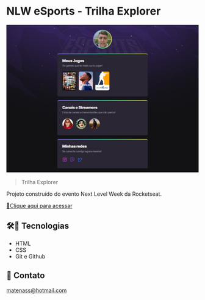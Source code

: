 # NLW eSports - Trilha Explorer

![preview](./.github/preview.png)

> Trilha Explorer

Projeto construído do evento Next Level Week da Rocketseat.

[🔗Clique aqui para acessar](https://mateusnass.github.io/nlw-esports-explorer)


## 🛠💼 Tecnologias

- HTML
- CSS
- Git e Github

## 💛 Contato

matenass@hotmail.com